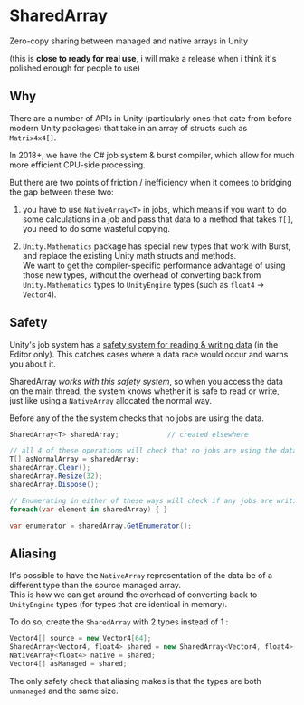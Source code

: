 # SharedArray
Zero-copy sharing between managed and native arrays in Unity

(this is **close to ready for real use**, i will make a release when i think it's polished enough for people to use)

## Why

There are a number of APIs in Unity (particularly ones that date from before modern Unity packages) that take in an array of structs such as `Matrix4x4[]`.

In 2018+, we have the C# job system & burst compiler, which allow for much more efficient CPU-side processing.

But there are two points of friction / inefficiency when it comees to bridging the gap between these two:
 
1) you have to use `NativeArray<T>` in jobs, which means if you want to do some calculations in a job and pass that data to a method that takes `T[]`, you need to do some wasteful copying.

2) `Unity.Mathematics` package has special new types that work with Burst, and replace the existing Unity math structs and methods.  
We want to get the compiler-specific performance advantage of using those new types, without the overhead of converting back from `Unity.Mathematics` types to `UnityEngine` types (such as `float4` -> `Vector4`).


## Safety

Unity's job system has a [safety system for reading & writing data](https://docs.unity3d.com/Manual/JobSystemSafetySystem.html) (in the Editor only).  This catches cases where a data race would occur and warns you about it.

SharedArray _works with this safety system_, so when you access the data on the main thread, the system knows whether it is safe to read or write, just like using a `NativeArray` allocated the normal way.

Before any of the the system checks that no jobs are using the data.

```csharp
SharedArray<T> sharedArray;            // created elsewhere 

// all 4 of these operations will check that no jobs are using the data.
T[] asNormalArray = sharedArray; 
sharedArray.Clear();
sharedArray.Resize(32);
sharedArray.Dispose();

// Enumerating in either of these ways will check if any jobs are writing to the data, but allow other readers
foreach(var element in sharedArray) { }

var enumerator = sharedArray.GetEnumerator();
```

## Aliasing

It's possible to have the `NativeArray` representation of the data be of a different type than the source managed array.  
This is how we can get around the overhead of converting back to `UnityEngine` types (for types that are identical in memory).

To do so, create the `SharedArray` with 2 types instead of 1 :

```csharp
Vector4[] source = new Vector4[64];
SharedArray<Vector4, float4> shared = new SharedArray<Vector4, float4>(source);
NativeArray<float4> native = shared;
Vector4[] asManaged = shared;
```

The only safety check that aliasing makes is that the types are both `unmanaged` and the same size.  
